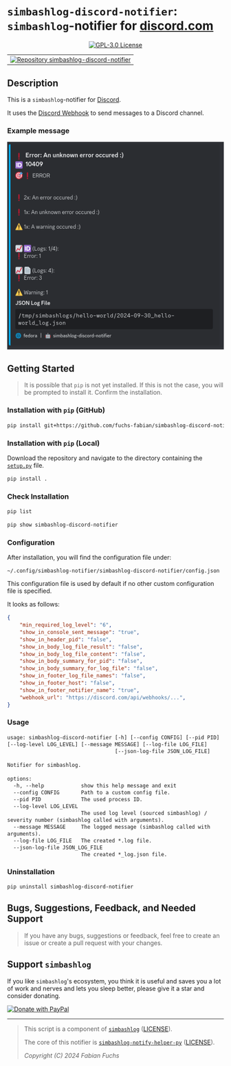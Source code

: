 # `simbashlog-discord-notifier`: `simbashlog`-notifier for [discord.com](https://discord.com)

<p align="center">
  <a href="./LICENSE">
    <img alt="GPL-3.0 License" src="https://img.shields.io/badge/GitHub-GPL--3.0-informational">
  </a>
</p>

<div align="center">
  <table>
    <tr>
      <td>
        <a href="https://github.com/fuchs-fabian/simbashlog-discord-notifier">
          <img src="https://github-readme-stats.vercel.app/api/pin/?username=fuchs-fabian&repo=simbashlog-discord-notifier&theme=holi&hide_border=true&border_radius=10" alt="Repository simbashlog-discord-notifier"/>
        </a>
      </td>
    </tr>
  </table>
</div>

## Description

This is a `simbashlog`-notifier for [Discord](https://discord.com).

It uses the [Discord Webhook](https://discord.com/developers/docs/resources/webhook) to send messages to a Discord channel.

### Example message

![Example message](./example_message.png)

## Getting Started

> It is possible that `pip` is not yet installed. If this is not the case, you will be prompted to install it. Confirm the installation.

### Installation with `pip` (GitHub)

```bash
pip install git+https://github.com/fuchs-fabian/simbashlog-discord-notifier
```

### Installation with `pip` (Local)

Download the repository and navigate to the directory containing the [`setup.py`](setup.py) file.

```bash
pip install .
```

### Check Installation

```bash
pip list
```

```bash
pip show simbashlog-discord-notifier
```

### Configuration

After installation, you will find the configuration file under:

```plain
~/.config/simbashlog-notifier/simbashlog-discord-notifier/config.json
```

This configuration file is used by default if no other custom configuration file is specified.

It looks as follows:

```json
{
    "min_required_log_level": "6",
    "show_in_console_sent_message": "true",
    "show_in_header_pid": "false",
    "show_in_body_log_file_result": "false",
    "show_in_body_log_file_content": "false",
    "show_in_body_summary_for_pid": "false",
    "show_in_body_summary_for_log_file": "false",
    "show_in_footer_log_file_names": "false",
    "show_in_footer_host": "false",
    "show_in_footer_notifier_name": "true",
    "webhook_url": "https://discord.com/api/webhooks/...",
}
```

### Usage

```plain
usage: simbashlog-discord-notifier [-h] [--config CONFIG] [--pid PID] [--log-level LOG_LEVEL] [--message MESSAGE] [--log-file LOG_FILE]
                                   [--json-log-file JSON_LOG_FILE]

Notifier for simbashlog.

options:
  -h, --help            show this help message and exit
  --config CONFIG       Path to a custom config file.
  --pid PID             The used process ID.
  --log-level LOG_LEVEL
                        The used log level (sourced simbashlog) / severity number (simbashlog called with arguments).
  --message MESSAGE     The logged message (simbashlog called with arguments).
  --log-file LOG_FILE   The created *.log file.
  --json-log-file JSON_LOG_FILE
                        The created *_log.json file.
```

### Uninstallation

```bash
pip uninstall simbashlog-discord-notifier
```

## Bugs, Suggestions, Feedback, and Needed Support

> If you have any bugs, suggestions or feedback, feel free to create an issue or create a pull request with your changes.

## Support `simbashlog`

If you like `simbashlog`'s ecosystem, you think it is useful and saves you a lot of work and nerves and lets you sleep better, please give it a star and consider donating.

<a href="https://www.paypal.com/donate/?hosted_button_id=4G9X8TDNYYNKG" target="_blank">
  <!--
    https://github.com/stefan-niedermann/paypal-donate-button
  -->
  <img src="https://raw.githubusercontent.com/stefan-niedermann/paypal-donate-button/master/paypal-donate-button.png" style="height: 90px; width: 217px;" alt="Donate with PayPal"/>
</a>

---

> This script is a component of [`simbashlog`](https://github.com/fuchs-fabian/simbashlog) ([LICENSE](https://github.com/fuchs-fabian/simbashlog/blob/main/LICENSE)).
>
> The core of this notifier is [`simbashlog-notify-helper-py`](https://github.com/fuchs-fabian/simbashlog-notify-helper-py) ([LICENSE](https://github.com/fuchs-fabian/simbashlog-notify-helper-py/blob/main/LICENSE)).
>
> *Copyright (C) 2024 Fabian Fuchs*
